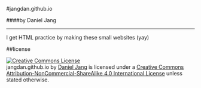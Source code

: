 #jangdan.github.io

####by Daniel Jang

---

I get HTML practice by making these small websites (yay)

##license

<a rel="license" href="http://creativecommons.org/licenses/by-nc-sa/4.0/"><img alt="Creative Commons License" style="border-width:0" src="https://i.creativecommons.org/l/by-nc-sa/4.0/88x31.png" /></a><br /> <span xmlns:dct="http://purl.org/dc/terms/" property="dct:title">jangdan.github.io</span> by <a xmlns:cc="http://creativecommons.org/ns#" href="https://jangdan.github.io/" property="cc:attributionName" rel="cc:attributionURL">Daniel Jang</a> is licensed under a <a rel="license" href="http://creativecommons.org/licenses/by-nc-sa/4.0/">Creative Commons Attribution-NonCommercial-ShareAlike 4.0 International License</a> unless stated otherwise.